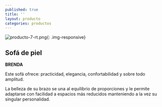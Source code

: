 ```yaml
---
published: true
title: ''
layout: producto
categories: productos
---
```

![producto-7-rt.png]({{site.baseurl}}/media/producto-7-rt.png){: .img-responsive}

## Sofá de piel
**BRENDA**

Este sofá ofrece: practicidad, elegancia, confortabilidad y sobre todo amplitud.

La belleza de su brazo se una al equilibrio de proporciones y le permite adaptarse con facilidad a espacios más reducidos manteniendo a la vez su singular personalidad.
